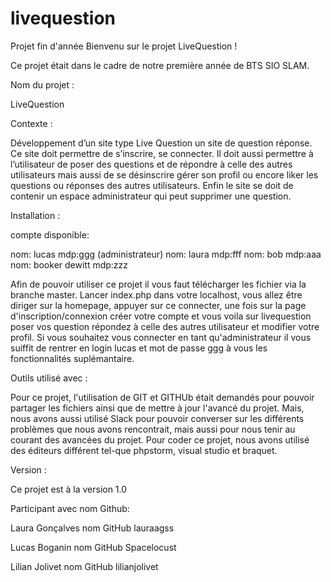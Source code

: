 # livequestion
Projet fin d'année
Bienvenu sur le projet LiveQuestion !

Ce projet était dans le cadre de notre première année de BTS SIO SLAM. 

Nom du projet : 

LiveQuestion

Contexte :

Développement d’un site type Live Question un site de question réponse. Ce site doit permettre de s’inscrire, se connecter. Il doit aussi permettre à l’utilisateur de poser des questions et de répondre à celle des autres utilisateurs mais aussi de se désinscrire gérer son profil ou encore liker les questions ou réponses des autres utilisateurs. Enfin le site se doit de contenir un espace administrateur qui peut supprimer une question. 

Installation : 

compte disponible:

nom: lucas mdp:ggg (administrateur)
nom: laura mdp:fff
nom: bob mdp:aaa
nom: booker dewitt mdp:zzz

Afin de pouvoir utiliser ce projet il vous faut télécharger les fichier via la branche master. Lancer index.php dans votre localhost,
vous allez être diriger sur la homepage, appuyer sur ce connecter, une fois sur la page d'inscription/connexion créer votre compte  et vous voila sur livequestion poser vos question répondez à celle des autres utilisateur et modifier votre profil. Si vous souhaitez vous connecter en tant qu'administrateur il vous suiffit de rentrer en login lucas et mot de passe ggg à vous les fonctionnalités suplémantaire.

Outils utilisé avec :

Pour ce projet, l'utilisation de GIT et GITHUb était demandés pour pouvoir partager les fichiers ainsi que de mettre à jour l'avancé du projet. Mais, nous avons aussi utilisé Slack pour pouvoir converser sur les différents problèmes que nous avons rencontrait, mais aussi pour nous tenir au courant des avancées du projet. Pour coder ce projet, nous avons utilisé des éditeurs différent tel-que phpstorm, visual studio et braquet.

Version :

Ce projet est à la version 1.0

Participant avec nom Github:

Laura Gonçalves nom GitHub lauraagss

Lucas Boganin nom GitHub Spacelocust

Lilian Jolivet nom GitHub lilianjolivet



